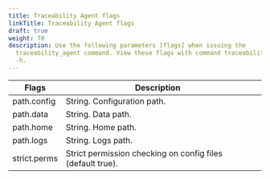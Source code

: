 ```yaml
---
title: Traceability Agent flags
linkTitle: Traceability Agent flags
draft: true
weight: 70
description: Use the following parameters [flags] when issuing the
  traceability_agent command. View these flags with command traceability_agent
  -h.
---
```


| Flags | Description                                                |   |
|--------------------------------|------------------------------------------------------------|---|
| path.config                    | String. Configuration path.                                |   |
| path.data                      | String. Data path.                                         |   |
| path.home                      | String. Home path.                                         |   |
| path.logs                      | String. Logs path.                                         |   |
| strict.perms                   | Strict permission checking on config files (default true). |   |
